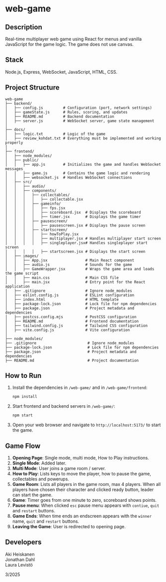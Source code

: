# web-game

## Description

Real-time multiplayer web game using React for menus and vanilla JavaScript for the game logic. The game does not use canvas.

## Stack

Node.js, Express, WebSocket, JavaScript, HTML, CSS.

## Project Structure

```
web-game
├── backend/   
│   ├── config.js         # Configuration (port, network settings)       
│   ├── gameState.js      # Rules, scoring, and updates
│   ├── README.md         # Backend documentation
│   ├── server.js         # WebSocket server, game state management
│
├── docs/          
│   ├── logic.txt         # Logic of the game
│   ├── review_kohdat.txt # Everything must be implemented and working properly
│
├── frontend/
│   ├── node_modules/
│   ├── public/
│   │   ├── app.js        # Initializes the game and handles WebSocket messages
│   │   ├── game.js       # Contains the game logic and rendering
│   │   ├── websocket.js  # Handles WebSocket connections
│   ├── src/
│   │   ├── audio/
│   │   ├── components/
│   │   │   ├── collectables/
│   │   │   │   ├── collectable.jsx
│   │   │   ├── gameinfo/
│   │   │   │   ├── fps.jsx
│   │   │   │   ├── scoreboard.jsx  # Displays the scoreboard
│   │   │   │   ├── timer.jsx       # Displays the game timer
│   │   │   ├── pausescreen/
│   │   │   │   ├── pausescreen.jsx # Displays the pause screen
│   │   │   ├── startscreen/
│   │   │   │   ├── howToPlay.jsx
│   │   │   │   ├── multiplayer.jsx # Handles multiplayer start screen
│   │   │   │   ├── singleplayer.jsx# Handles singleplayer start screen
│   │   │   │   ├── startscreen.jsx # Displays the start screen
│   ├── images/
│   │   ├── App.jsx                 # Main React component
│   │   ├── audio.js                # Sounds for the game
│   │   ├── GameWrapper.jsx         # Wraps the game area and loads the game script
│   │   ├── main.css                # Main CSS file
│   │   ├── main.jsx                # Entry point for the React application
│   ├── .gitignore                  # Ignore node_modules
│   ├── eslint.config.js            # ESLint configuration
│   ├── index.html                  # HTML template
│   ├── package-lock.json           # Lock file for npm dependencies
│   ├── package.json                # Project metadata and dependencies
│   ├── postcss.config.mjs          # PostCSS configuration
│   ├── README.md                   # Frontend documentation
│   ├── tailwind.config.js          # Tailwind CSS configuration
│   ├── vite.config.js              # Vite configuration
│
├── node_modules/
├── .gitignore                       # Ignore node_modules
├── package-lock.json                # Lock file for npm dependencies
├── package.json                     # Project metadata and dependencies
├── README.md                        # Project documentation
```

## How to Run

1. Install the dependencies in `/web-game/` and in `/web-game/frontend`:
    ```sh
    npm install
    ```

2. Start frontend and backend servers in `/web-game/`:
    ```sh
    npm start
    ```

2. Open your web browser and navigate to `http://localhost:5173/` to start the game.

## Game Flow

1. **Opening Page**: Single mode, multi mode, How to Play instructions.
2. **Single Mode**: Added later.
3. **Multi Mode**: User joins a game room / server.
3. **How to Play**: Lists keys to move the player, how to pause the game, collectables and powerups.
4. **Game Room**: Lists all players in the game room, max 4 players. When all players have chosen their character and clicked ready button, leader can start the game.
5. **Game**: Timer goes from one minute to zero, scoreboard shows points.
6. **Pause menu**: When clicked `esc` pause menu appears with `contiue`, `quit` and `restart` buttons.
8. **Game Ends**: When time ends an endscreen appears with the `winner` name, `quit` and `restart` buttons.
9. **Leaving the Game**: User is redirected to opening page.

## Developers

Aki Heiskanen       
Jonathan Dahl       
Laura Levistö       

3/2025
